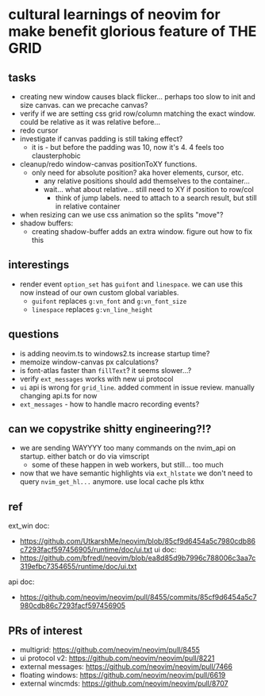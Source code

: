 # cultural learnings of neovim for make benefit glorious feature of THE GRID

## tasks
- creating new window causes black flicker... perhaps too slow to init and size canvas. can we precache canvas?
- verify if we are setting css grid row/column matching the exact window. could be relative as it was relative before...
- redo cursor
- investigate if canvas padding is still taking effect?
  - it is - but before the padding was 10, now it's 4. 4 feels too clausterphobic
- cleanup/redo window-canvas positionToXY functions.
  - only need for absolute position? aka hover elements, cursor, etc.
    - any relative positions should add themselves to the container...
    - wait... what about relative... still need to XY if position to row/col
        - think of jump labels. need to attach to a search result, but still
          in relative container
- when resizing can we use css animation so the splits "move"?
- shadow buffers:
  - creating shadow-buffer adds an extra window. figure out how to fix this

## interestings
- render event `option_set` has `guifont` and `linespace`. we can use this now instead of our own custom global variables.
  - `guifont` replaces `g:vn_font` and `g:vn_font_size`
  - `linespace` replaces `g:vn_line_height`

## questions
- is adding neovim.ts to windows2.ts increase startup time?
- memoize window-canvas px calculations?
- is font-atlas faster than `fillText`? it seems slower...?
- verify `ext_messages` works with new ui protocol
- `ui` api is wrong for `grid_line`. added comment in issue review. manually changing api.ts for now
- `ext_messages` - how to handle macro recording events?

## can we copystrike shitty engineering?!?
- we are sending WAYYYY too many commands on the nvim_api on startup. either batch or do via vimscript
    - some of these happen in web workers, but still... too much
- now that we have semantic highlights via `ext_hlstate` we don't need to query `nvim_get_hl...` anymore. use local cache pls kthx

## ref
ext_win doc:
- https://github.com/UtkarshMe/neovim/blob/85cf9d6454a5c7980cdb86c7293facf597456905/runtime/doc/ui.txt 
ui doc:
- https://github.com/bfredl/neovim/blob/ea8d85d9b7996c788006c3aa7c319efbc7354655/runtime/doc/ui.txt

api doc:
- https://github.com/neovim/neovim/pull/8455/commits/85cf9d6454a5c7980cdb86c7293facf597456905

## PRs of interest
- multigrid: https://github.com/neovim/neovim/pull/8455
- ui protocol v2: https://github.com/neovim/neovim/pull/8221
- external messages: https://github.com/neovim/neovim/pull/7466
- floating windows: https://github.com/neovim/neovim/pull/6619
- external wincmds: https://github.com/neovim/neovim/pull/8707
